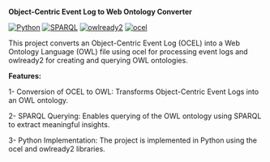 **Object-Centric Event Log to Web Ontology Converter**

[![Python](https://img.shields.io/badge/Python-3%2B-blue)](https://www.python.org/)
[![SPARQL](https://img.shields.io/badge/SPARQL-1.1-blue.svg)](https://www.w3.org/TR/sparql11-overview/)
[![owlready2](https://img.shields.io/badge/owlready2-2-blue.svg)](https://github.com/owlcollab/owlready2)
[![ocel](https://img.shields.io/badge/ocel-0.0.3.1-blue.svg)](https://github.com/ocel/ocel)



This project converts an Object-Centric Event Log (OCEL) into a Web Ontology Language (OWL) file using ocel for processing event logs and owlready2 for creating and querying OWL ontologies.

**Features:**

1-  Conversion of OCEL to OWL: Transforms Object-Centric Event Logs into an OWL ontology.

2-  SPARQL Querying: Enables querying of the OWL ontology using SPARQL to extract meaningful insights.

3-  Python Implementation: The project is implemented in Python using the ocel and owlready2 libraries.
